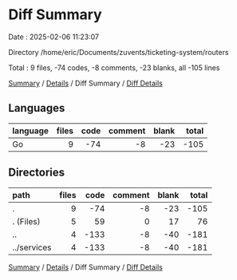 # Diff Summary

Date : 2025-02-06 11:23:07

Directory /home/eric/Documents/zuvents/ticketing-system/routers

Total : 9 files,  -74 codes, -8 comments, -23 blanks, all -105 lines

[Summary](results.md) / [Details](details.md) / Diff Summary / [Diff Details](diff-details.md)

## Languages
| language | files | code | comment | blank | total |
| :--- | ---: | ---: | ---: | ---: | ---: |
| Go | 9 | -74 | -8 | -23 | -105 |

## Directories
| path | files | code | comment | blank | total |
| :--- | ---: | ---: | ---: | ---: | ---: |
| . | 9 | -74 | -8 | -23 | -105 |
| . (Files) | 5 | 59 | 0 | 17 | 76 |
| .. | 4 | -133 | -8 | -40 | -181 |
| ../services | 4 | -133 | -8 | -40 | -181 |

[Summary](results.md) / [Details](details.md) / Diff Summary / [Diff Details](diff-details.md)